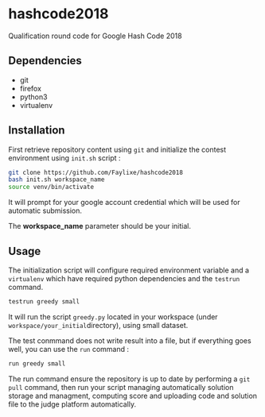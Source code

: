 # hashcode2018

Qualification round code for Google Hash Code 2018

## Dependencies

- git
- firefox
- python3
- virtualenv

## Installation

First retrieve repository content using ``git`` and initialize the contest
environment using ``init.sh`` script :

```bash
git clone https://github.com/Faylixe/hashcode2018
bash init.sh workspace_name
source venv/bin/activate
```

It will prompt for your google account credential which will be used for automatic submission.

The **workspace_name** parameter should be your initial.

## Usage

The initialization script will configure required environment variable and a ``virtualenv`` which
have required python dependencies and the ``testrun`` command.

```bash
testrun greedy small
```

It will run the script ``greedy.py`` located in your workspace (under ``workspace/your_initial``directory),
using small dataset.

The test conmmand does not write result into a file, but if everything goes well, you can use the ``run``
command :

```bash
run greedy small
```

The run command ensure the repository is up to date by performing a ``git pull`` command, then run your script
managing automatically solution storage and managment, computing score and uploading code and solution file
to the judge platform automatically.
